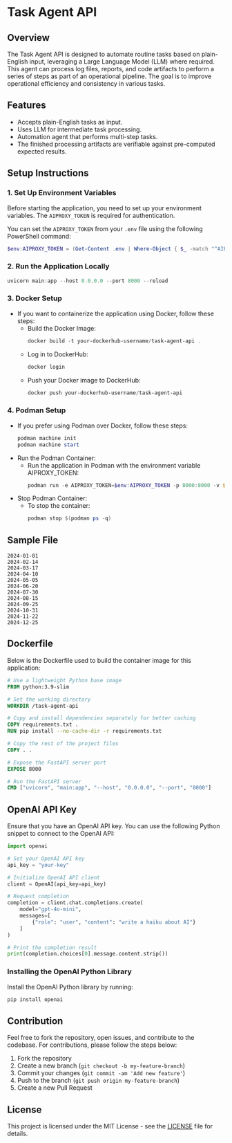 # Task Agent API

## Overview

The Task Agent API is designed to automate routine tasks based on plain-English input, leveraging a Large Language Model (LLM) where required. This agent can process log files, reports, and code artifacts to perform a series of steps as part of an operational pipeline. The goal is to improve operational efficiency and consistency in various tasks.

## Features
- Accepts plain-English tasks as input.
- Uses LLM for intermediate task processing.
- Automation agent that performs multi-step tasks.
- The finished processing artifacts are verifiable against pre-computed expected results.

## Setup Instructions

### 1. **Set Up Environment Variables**

Before starting the application, you need to set up your environment variables. The `AIPROXY_TOKEN` is required for authentication.

You can set the `AIPROXY_TOKEN` from your `.env` file using the following PowerShell command:

```powershell
$env:AIPROXY_TOKEN = (Get-Content .env | Where-Object { $_ -match "^AIPROXY_TOKEN=" }) -replace "AIPROXY_TOKEN=", ""
```

### 2. **Run the Application Locally**
```powershell
uvicorn main:app --host 0.0.0.0 --port 8000 --reload
```

### 3. **Docker Setup**
- If you want to containerize the application using Docker, follow these steps:
  - Build the Docker Image:
     ```powershell
     docker build -t your-dockerhub-username/task-agent-api .
     ```
  - Log in to DockerHub:
     ```powershell
     docker login
     ```
  - Push your Docker image to DockerHub:
     ```powershell
     docker push your-dockerhub-username/task-agent-api
     ```

### 4. **Podman Setup**
- If you prefer using Podman over Docker, follow these steps:
  ```powershell
  podman machine init
  podman machine start
  ```
- Run the Podman Container:
  - Run the application in Podman with the environment variable AIPROXY_TOKEN:
    ```powershell
    podman run -e AIPROXY_TOKEN=$env:AIPROXY_TOKEN -p 8000:8000 -v ${PWD}/data:/data your-podmanhub-username/task-agent-api
    ```
- Stop Podman Container:
  - To stop the container:
    ```powershell
    podman stop $(podman ps -q)
    ```

## Sample File
```
2024-01-01
2024-02-14
2024-03-17
2024-04-10
2024-05-05
2024-06-20
2024-07-30
2024-08-15
2024-09-25
2024-10-31
2024-11-22
2024-12-25
```

## Dockerfile
Below is the Dockerfile used to build the container image for this application:
```dockerfile
# Use a lightweight Python base image
FROM python:3.9-slim

# Set the working directory
WORKDIR /task-agent-api

# Copy and install dependencies separately for better caching
COPY requirements.txt .
RUN pip install --no-cache-dir -r requirements.txt

# Copy the rest of the project files
COPY . .

# Expose the FastAPI server port
EXPOSE 8000

# Run the FastAPI server
CMD ["uvicorn", "main:app", "--host", "0.0.0.0", "--port", "8000"]
```

## OpenAI API Key
Ensure that you have an OpenAI API key. You can use the following Python snippet to connect to the OpenAI API:
```python
import openai

# Set your OpenAI API key
api_key = "your-key"

# Initialize OpenAI API client
client = OpenAI(api_key=api_key)

# Request completion
completion = client.chat.completions.create(
    model="gpt-4o-mini",
    messages=[
        {"role": "user", "content": "write a haiku about AI"}
    ]
)

# Print the completion result
print(completion.choices[0].message.content.strip())
```

### Installing the OpenAI Python Library
Install the OpenAI Python library by running:
```powershell
pip install openai
```

## Contribution
Feel free to fork the repository, open issues, and contribute to the codebase. For contributions, please follow the steps below:
1. Fork the repository
2. Create a new branch (`git checkout -b my-feature-branch`)
3. Commit your changes (`git commit -am 'Add new feature'`)
4. Push to the branch (`git push origin my-feature-branch`)
5. Create a new Pull Request

## License
This project is licensed under the MIT License - see the [LICENSE](https://github.com/Sanjoli04/task-agent-api/blob/main/LICENSE) file for details.
```
